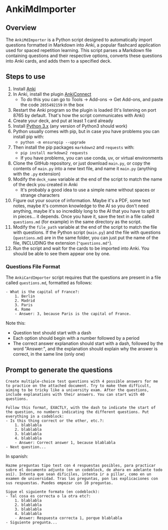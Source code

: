 # AnkiMdImporter

## Overview
The `AnkiMdImporter` is a Python script designed to automatically import questions formatted in Markdown into Anki, a popular flashcard application used for spaced repetition learning. This script parses a Markdown file containing questions and their respective options, converts these questions into Anki cards, and adds them to a specified deck.

## Steps to use
1. Install [Anki](https://apps.ankiweb.net/)
2. In Anki, install the plugin [AnkiConnect](https://ankiweb.net/shared/info/2055492159)
    - To do this you can go to Tools -> Add-ons -> Get Add-ons, and paste the code ``2055492159`` in the box
3. Restart the Anki program so the plugin is loaded (It's listening on port 8765 by default. That's how the script communicates with Anki)
4. Create your deck, and put at least 1 card already
5. Install [Python 3.x](https://www.python.org/downloads/) (any version of Python3 should work)
6. Python usually comes with pip, but in case you have problems you can install pip with:
    - `python -m ensurepip --upgrade`
7. Then install the pip packages `markdown2` and `requests` with:
    - `pip install markdown2 requests`
    - If you have problems, you can use conda, uv, or virtual environments
8. Clone the GitHub repository, or just download `main.py`, or copy the contents of `main.py` into a new text file, and name it `main.py` (anything with the `.py` extension)
9. Modify the `deck_name` variable at the end of the script to match the name of the deck you created in Anki
    - It's probably a good idea to use a simple name without spaces or strange characters
10. Figure out your source of information. Maybe it's a PDF, some text notes, maybe it's common knowledge to the AI so you don't need anything, maybe it's so incredibly long to the AI that you have to split it in pieces... it depends. Once you have it, save the text in a file called `questions.md` (for example) in the same directory as the script.
11. Modify the `file_path` variable at the end of the script to match the file with questions. If the Python script (`main.py`) and the file with questions (`questions.md`) are in the same folder, you can just put the name of the file, INCLUDING the extension (`"questions.md"`).
12. Run the script and wait for the cards to be imported into Anki. You should be able to see them appear one by one.

### Questions File Format
The `AnkiCardImporter` script requires that the questions are present in a file called `questions.md`, formatted as follows:
```text
- What is the capital of France?:
    1. Berlin
    2. Madrid
    3. Paris
    4. Rome
    - Answer: 3, because Paris is the capital of France.
```

Note this:
- Question text should start with a dash
- Each option should begin with a number followed by a period
- The correct answer explanation should start with a dash, followed by the word "Answer:", and the explanation should explain why the answer is correct, in the same line (only one)


## Prompt to generate the questions
```text
Create multiple-choice test questions with 4 possible answers for me to practice on the attached document. Try to make them difficult, aiming to be tricky like a university exam. After the questions, include explanations with their answers. You can start with 40 questions.

Follow this format, EXACTLY, with the dash to indicate the start of the question, no numbers indicating the different questions. Put everything in a codeblock:
- Is this thing correct or the other, etc.?:
    1. blablabla
    2. blablabla
    3. blablabla
    4. blablabla
    - Answer: Correct answer 1, because blablabla
- Next question...
```
In spanish:
```text
Hazme preguntas tipo test con 4 respuestas posibles, para practicar sobre el documento adjunto (en un codeblock, de ahora en adelante todo así). Intenta que sean dificiles, intenta ir a pillar, como en un examen de universidad. Tras las preguntas, pon las explicaciones con sus respuestas. Puedes empezar con 10 preguntas.

Sigue el siguiente formato (en codeblock):
- Tal cosa es correcta o la otra etc?:
    1. blablabla
    2. blablabla
    3. blablabla
    4. blablabla
    - Answer: Respuesta correcta 1, porque blablabla
- Siguiente pregunta...
```
